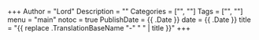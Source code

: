 +++
Author = "Lord"
Description = ""
Categories = ["", ""]
Tags = ["", ""]
menu = "main"
notoc = true
PublishDate = {{ .Date }}
date = {{ .Date }}
title = "{{ replace .TranslationBaseName "-" " " | title }}"
+++
